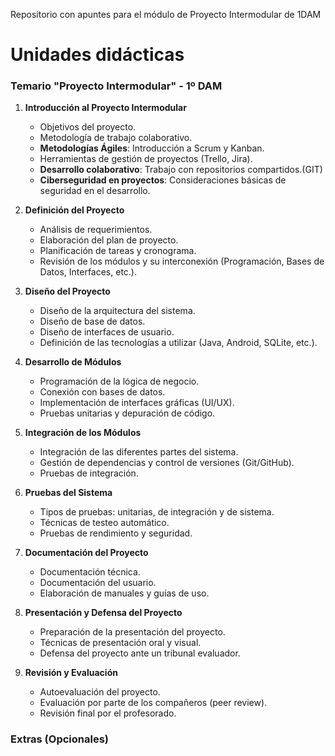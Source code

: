 Repositorio con apuntes para el módulo de Proyecto Intermodular de 1DAM

# Unidades didácticas

### Temario "Proyecto Intermodular" - 1º DAM

1. **Introducción al Proyecto Intermodular**
   - Objetivos del proyecto.
   - Metodología de trabajo colaborativo.
   - **Metodologías Ágiles**: Introducción a Scrum y Kanban.
   - Herramientas de gestión de proyectos (Trello, Jira).
   - **Desarrollo colaborativo**: Trabajo con repositorios compartidos.(GIT)
   - **Ciberseguridad en proyectos**: Consideraciones básicas de seguridad en el desarrollo.

2. **Definición del Proyecto**
   - Análisis de requerimientos.
   - Elaboración del plan de proyecto.
   - Planificación de tareas y cronograma.
   - Revisión de los módulos y su interconexión (Programación, Bases de Datos, Interfaces, etc.).

3. **Diseño del Proyecto**
   - Diseño de la arquitectura del sistema.
   - Diseño de base de datos.
   - Diseño de interfaces de usuario.
   - Definición de las tecnologías a utilizar (Java, Android, SQLite, etc.).

4. **Desarrollo de Módulos**
   - Programación de la lógica de negocio.
   - Conexión con bases de datos.
   - Implementación de interfaces gráficas (UI/UX).
   - Pruebas unitarias y depuración de código.

5. **Integración de los Módulos**
   - Integración de las diferentes partes del sistema.
   - Gestión de dependencias y control de versiones (Git/GitHub).
   - Pruebas de integración.

6. **Pruebas del Sistema**
   - Tipos de pruebas: unitarias, de integración y de sistema.
   - Técnicas de testeo automático.
   - Pruebas de rendimiento y seguridad.

7. **Documentación del Proyecto**
   - Documentación técnica.
   - Documentación del usuario.
   - Elaboración de manuales y guías de uso.

8. **Presentación y Defensa del Proyecto**
   - Preparación de la presentación del proyecto.
   - Técnicas de presentación oral y visual.
   - Defensa del proyecto ante un tribunal evaluador.

9. **Revisión y Evaluación**
   - Autoevaluación del proyecto.
   - Evaluación por parte de los compañeros (peer review).
   - Revisión final por el profesorado.

### Extras (Opcionales)

